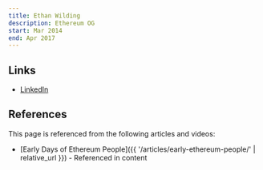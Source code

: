 ```yaml
---
title: Ethan Wilding
description: Ethereum OG
start: Mar 2014
end: Apr 2017
---
```


## Links
- [LinkedIn](https://www.linkedin.com/in/ethanwilding/)

## References

This page is referenced from the following articles and videos:

- [Early Days of Ethereum People]({{ '/articles/early-ethereum-people/' | relative_url }}) - Referenced in content
